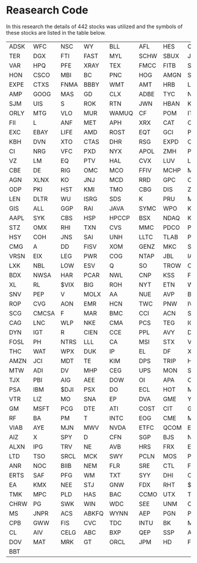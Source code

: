# Reasearch Code
In this research the details of 442 stocks was utilized and the symbols of these stocks are listed in the table below.
<table>
	<tr>
		<td>ADSK</td>
		<td>WFC</td>
		<td>NSC</td>
		<td>WY</td>
		<td>BLL</td>
		<td>AFL</td>
		<td>HES</td>
		<td>COL</td>
		<td>UST</td>
		<td>ED</td>
	</tr>
	<tr>
		<td>TER</td>
		<td>DGX</td>
		<td>FTI</td>
		<td>FAST</td>
		<td>MYL</td>
		<td>SCHW</td>
		<td>SBUX</td>
		<td>JCP</td>
		<td>AKAM</td>
		<td>WFT</td>
	</tr>
	<tr>
		<td>VAR</td>
		<td>HPQ</td>
		<td>PFE</td>
		<td>XRAY</td>
		<td>TEX</td>
		<td>FMCC</td>
		<td>FITB</td>
		<td>SHW</td>
		<td>WHR</td>
		<td>HUM</td>
	</tr>
	<tr>
		<td>HON</td>
		<td>CSCO</td>
		<td>MBI</td>
		<td>BC</td>
		<td>PNC</td>
		<td>HOG</td>
		<td>AMGN</td>
		<td>STI</td>
		<td>RRC</td>
		<td>LYB</td>
	</tr>
	<tr>
		<td>EXPE</td>
		<td>CTXS</td>
		<td>FNMA</td>
		<td>BBBY</td>
		<td>WMT</td>
		<td>AMT</td>
		<td>HRB</td>
		<td>LH</td>
		<td>LLY</td>
		<td>EFX</td>
	</tr>
	<tr>
		<td>AMP</td>
		<td>GOOG</td>
		<td>MAS</td>
		<td>GD</td>
		<td>CLX</td>
		<td>ADBE</td>
		<td>TYC</td>
		<td>NOV</td>
		<td>BWA</td>
		<td>SII</td>
	</tr>
	<tr>
		<td>SJM</td>
		<td>UIS</td>
		<td>S</td>
		<td>ROK</td>
		<td>RTN</td>
		<td>JWN</td>
		<td>HBAN</td>
		<td>KR</td>
		<td>WYE</td>
		<td>PCP</td>
	</tr>
	<tr>
		<td>ORLY</td>
		<td>MTG</td>
		<td>VLO</td>
		<td>MUR</td>
		<td>WAMUQ</td>
		<td>CF</td>
		<td>POM</td>
		<td>ITW</td>
		<td>TGT</td>
		<td>IRM</td>
	</tr>
	<tr>
		<td>FII</td>
		<td>L</td>
		<td>ANF</td>
		<td>MET</td>
		<td>APH</td>
		<td>XRX</td>
		<td>CAT</td>
		<td>C</td>
		<td>FTR</td>
		<td>LMT</td>
	</tr>
	<tr>
		<td>EXC</td>
		<td>EBAY</td>
		<td>LIFE</td>
		<td>AMD</td>
		<td>ROST</td>
		<td>EQT</td>
		<td>GCI</td>
		<td>PX</td>
		<td>CAH</td>
		<td>EQR</td>
	</tr>
	<tr>
		<td>KBH</td>
		<td>DVN</td>
		<td>XTO</td>
		<td>CTAS</td>
		<td>DHR</td>
		<td>RSG</td>
		<td>EXPD</td>
		<td>CTSH</td>
		<td>CMS</td>
		<td>WFR</td>
	</tr>
	<tr>
		<td>CI</td>
		<td>NRG</td>
		<td>VFC</td>
		<td>PXD</td>
		<td>NYX</td>
		<td>APOL</td>
		<td>ZMH</td>
		<td>PBG</td>
		<td>SLE</td>
		<td>FLS</td>
	</tr>
	<tr>
		<td>VZ</td>
		<td>LM</td>
		<td>EQ</td>
		<td>PTV</td>
		<td>HAL</td>
		<td>CVX</td>
		<td>LUV</td>
		<td>LRCX</td>
		<td>DISCA</td>
		<td>AET</td>
	</tr>
	<tr>
		<td>CBE</td>
		<td>DE</td>
		<td>RIG</td>
		<td>OMC</td>
		<td>MCO</td>
		<td>FFIV</td>
		<td>MCHP</td>
		<td>MI</td>
		<td>CB</td>
		<td>EK</td>
	</tr>
	<tr>
		<td>AGN</td>
		<td>XLNX</td>
		<td>KO</td>
		<td>JNJ</td>
		<td>MCD</td>
		<td>RRD</td>
		<td>GPC</td>
		<td>CMI</td>
		<td>BDK</td>
		<td>ASH</td>
	</tr>
	<tr>
		<td>ODP</td>
		<td>PKI</td>
		<td>HST</td>
		<td>KMI</td>
		<td>TMO</td>
		<td>CBG</td>
		<td>DIS</td>
		<td>ZION</td>
		<td>HP</td>
		<td>DRI</td>
	</tr>
	<tr>
		<td>LEN</td>
		<td>DLTR</td>
		<td>WU</td>
		<td>ISRG</td>
		<td>SDS</td>
		<td>K</td>
		<td>PRU</td>
		<td>MDP</td>
		<td>NBR</td>
		<td>JOY</td>
	</tr>
	<tr>
		<td>GIS</td>
		<td>ALL</td>
		<td>GGP</td>
		<td>RAI</td>
		<td>JAVA</td>
		<td>SYMC</td>
		<td>WPO</td>
		<td>KMB</td>
		<td>CHK</td>
		<td>HIG</td>
	</tr>
	<tr>
		<td>AAPL</td>
		<td>SYK</td>
		<td>CBS</td>
		<td>HSP</td>
		<td>HPCCP</td>
		<td>BSX</td>
		<td>NDAQ</td>
		<td>KLAC</td>
		<td>CINF</td>
		<td>COV</td>
	</tr>
	<tr>
		<td>STZ</td>
		<td>OMX</td>
		<td>RHI</td>
		<td>TXN</td>
		<td>CVS</td>
		<td>MMC</td>
		<td>PDCO</td>
		<td>PLL</td>
		<td>WB</td>
		<td>DNB</td>
	</tr>
	<tr>
		<td>HSY</td>
		<td>COH</td>
		<td>JNS</td>
		<td>SAI</td>
		<td>UNH</td>
		<td>LLTC</td>
		<td>TLAB</td>
		<td>PAYX</td>
		<td>OKE</td>
		<td>CLF</td>
	</tr>
	<tr>
		<td>CMG</td>
		<td>A</td>
		<td>DD</td>
		<td>FISV</td>
		<td>XOM</td>
		<td>GENZ</td>
		<td>MKC</td>
		<td>SWN</td>
		<td>JEC</td>
		<td>EMN</td>
	</tr>
	<tr>
		<td>VRSN</td>
		<td>EIX</td>
		<td>LEG</td>
		<td>PWR</td>
		<td>COG</td>
		<td>NTAP</td>
		<td>JBL</td>
		<td>IACI</td>
		<td>WPI</td>
		<td>BEN</td>
	</tr>
	<tr>
		<td>LXK</td>
		<td>NBL</td>
		<td>LOW</td>
		<td>ESV</td>
		<td>Q</td>
		<td>SO</td>
		<td>TROW</td>
		<td>CFC+A</td>
		<td>SHLD</td>
		<td>BRCM</td>
	</tr>
	<tr>
		<td>BDX</td>
		<td>NWSA</td>
		<td>HAR</td>
		<td>PCAR</td>
		<td>NWL</td>
		<td>CNP</td>
		<td>KSS</td>
		<td>FMC</td>
		<td>WEC</td>
		<td>AMAT</td>
	</tr>
	<tr>
		<td>XL</td>
		<td>RL</td>
		<td>$VIX</td>
		<td>BIG</td>
		<td>ROH</td>
		<td>NYT</td>
		<td>ETN</td>
		<td>WMB</td>
		<td>DDS</td>
		<td>CERN</td>
	</tr>
	<tr>
		<td>SNV</td>
		<td>PEP</td>
		<td>V</td>
		<td>MOLX</td>
		<td>AA</td>
		<td>NUE</td>
		<td>AVP</td>
		<td>BBY</td>
		<td>BLK</td>
		<td>IFF</td>
	</tr>
	<tr>
		<td>ROP</td>
		<td>CVG</td>
		<td>AON</td>
		<td>EMR</td>
		<td>HCN</td>
		<td>TWC</td>
		<td>PNW</td>
		<td>IVZ</td>
		<td>HCP</td>
		<td>TEL</td>
	</tr>
	<tr>
		<td>SCG</td>
		<td>CMCSA</td>
		<td>F</td>
		<td>MAR</td>
		<td>BMC</td>
		<td>CCI</td>
		<td>ACN</td>
		<td>STT</td>
		<td>XEL</td>
		<td>WFM</td>
	</tr>
	<tr>
		<td>CAG</td>
		<td>LNC</td>
		<td>WLP</td>
		<td>NKE</td>
		<td>CMA</td>
		<td>PCS</td>
		<td>TEG</td>
		<td>ICE</td>
		<td>BHI</td>
		<td>NU</td>
	</tr>
	<tr>
		<td>DYN</td>
		<td>IGT</td>
		<td>R</td>
		<td>CIEN</td>
		<td>CCE</td>
		<td>PPL</td>
		<td>AVY</td>
		<td>DDR</td>
		<td>PEG</td>
		<td>GPS</td>
	</tr>
	<tr>
		<td>FOSL</td>
		<td>PH</td>
		<td>NTRS</td>
		<td>LLL</td>
		<td>CA</td>
		<td>MSI</td>
		<td>STX</td>
		<td>VMC</td>
		<td>SLB</td>
		<td>CSX</td>
	</tr>
	<tr>
		<td>THC</td>
		<td>WAT</td>
		<td>WPX</td>
		<td>DUK</td>
		<td>IP</td>
		<td>EL</td>
		<td>DF</td>
		<td>XYL</td>
		<td>CCL</td>
		<td>MMM</td>
	</tr>
	<tr>
		<td>AMZN</td>
		<td>JCI</td>
		<td>MDT</td>
		<td>TE</td>
		<td>KIM</td>
		<td>DPS</td>
		<td>TRIP</td>
		<td>HRL</td>
		<td>NSM</td>
		<td>NFLX</td>
	</tr>
	<tr>
		<td>MTW</td>
		<td>ADI</td>
		<td>DV</td>
		<td>MHP</td>
		<td>CEG</td>
		<td>UPS</td>
		<td>MON</td>
		<td>SVU</td>
		<td>TAP</td>
		<td>COF</td>
	</tr>
	<tr>
		<td>TJX</td>
		<td>PBI</td>
		<td>AIG</td>
		<td>AEE</td>
		<td>DOW</td>
		<td>OI</td>
		<td>APA</td>
		<td>OXY</td>
		<td>FCX</td>
		<td>AXP</td>
	</tr>
	<tr>
		<td>PSA</td>
		<td>IBM</td>
		<td>$DJI</td>
		<td>PSX</td>
		<td>DO</td>
		<td>ECL</td>
		<td>HOT</td>
		<td>M</td>
		<td>IYR</td>
		<td>ESRX</td>
	</tr>
	<tr>
		<td>VTR</td>
		<td>LIZ</td>
		<td>MO</td>
		<td>SNA</td>
		<td>EP</td>
		<td>DVA</td>
		<td>GME</td>
		<td>YUM</td>
		<td>APC</td>
		<td>APD</td>
	</tr>
	<tr>
		<td>GM</td>
		<td>MSFT</td>
		<td>PCG</td>
		<td>DTE</td>
		<td>ATI</td>
		<td>COST</td>
		<td>CIT</td>
		<td>GLD</td>
		<td>NFX</td>
		<td>ADP</td>
	</tr>
	<tr>
		<td>RF</td>
		<td>BA</td>
		<td>PM</td>
		<td>T</td>
		<td>INTC</td>
		<td>EOG</td>
		<td>CME</td>
		<td>MTB</td>
		<td>MNST</td>
		<td>AN</td>
	</tr>
	<tr>
		<td>VIAB</td>
		<td>AYE</td>
		<td>MJN</td>
		<td>MWV</td>
		<td>NVDA</td>
		<td>ETFC</td>
		<td>QCOM</td>
		<td>ETR</td>
		<td>LSI</td>
		<td>BMS</td>
	</tr>
	<tr>
		<td>AIZ</td>
		<td>X</td>
		<td>SPY</td>
		<td>D</td>
		<td>CFN</td>
		<td>SGP</td>
		<td>BJS</td>
		<td>NI</td>
		<td>DNR</td>
		<td>LEHMQ</td>
	</tr>
	<tr>
		<td>ALXN</td>
		<td>IPG</td>
		<td>TRV</td>
		<td>NE</td>
		<td>AVB</td>
		<td>HRS</td>
		<td>FRX</td>
		<td>EW</td>
		<td>BMY</td>
		<td>IR</td>
	</tr>
	<tr>
		<td>LTD</td>
		<td>TSO</td>
		<td>SRCL</td>
		<td>MCK</td>
		<td>SWY</td>
		<td>PCLN</td>
		<td>MOS</td>
		<td>PBCT</td>
		<td>MRO</td>
		<td>GAS</td>
	</tr>
	<tr>
		<td>ANR</td>
		<td>NOC</td>
		<td>BIIB</td>
		<td>NEM</td>
		<td>FLR</td>
		<td>SRE</td>
		<td>CTL</td>
		<td>FE</td>
		<td>SIAL</td>
		<td>GS</td>
	</tr>
	<tr>
		<td>ERTS</td>
		<td>SAF</td>
		<td>PFG</td>
		<td>WM</td>
		<td>TXT</td>
		<td>SYY</td>
		<td>DHI</td>
		<td>CBSH</td>
		<td>FSLR</td>
		<td>CRM</td>
	</tr>
	<tr>
		<td>EA</td>
		<td>KMX</td>
		<td>NEE</td>
		<td>STJ</td>
		<td>GNW</td>
		<td>FDX</td>
		<td>RHT</td>
		<td>$SPX</td>
		<td>DFS</td>
		<td>GR</td>
	</tr>
	<tr>
		<td>TMK</td>
		<td>MPC</td>
		<td>PLD</td>
		<td>HAS</td>
		<td>BAC</td>
		<td>CCMO</td>
		<td>UTX</td>
		<td>TSN</td>
		<td>TSS</td>
		<td>VNO</td>
	</tr>
	<tr>
		<td>CHRW</td>
		<td>PG</td>
		<td>SWK</td>
		<td>WIN</td>
		<td>WDC</td>
		<td>SEE</td>
		<td>UNM</td>
		<td>CAM</td>
		<td>PPG</td>
		<td>UNP</td>
	</tr>
	<tr>
		<td>MS</td>
		<td>JNPR</td>
		<td>ACS</td>
		<td>ABKFQ</td>
		<td>WYNN</td>
		<td>AEP</td>
		<td>PGN</td>
		<td>PHM</td>
		<td>YHOO</td>
		<td>BUD</td>
	</tr>
	<tr>
		<td>CPB</td>
		<td>GWW</td>
		<td>FIS</td>
		<td>CVC</td>
		<td>TDC</td>
		<td>INTU</td>
		<td>BK</td>
		<td>MWW</td>
		<td>GE</td>
		<td>ADM</td>
	</tr>
	<tr>
		<td>CL</td>
		<td>AIV</td>
		<td>CELG</td>
		<td>ABC</td>
		<td>BXP</td>
		<td>QEP</td>
		<td>SSP</td>
		<td>AZO</td>
		<td>MA</td>
		<td>PGR</td>
	</tr>
	<tr>
		<td>DOV</td>
		<td>MAT</td>
		<td>MRK</td>
		<td>GT</td>
		<td>ORCL</td>
		<td>JPM</td>
		<td>HD</td>
		<td>FHN</td>
		<td>AES</td>
		<td>JNY</td>
	</tr>
	<tr>
		<td>BBT</td>
		<td></td>
		<td></td>
		<td></td>
		<td></td>
		<td></td>
		<td></td>
		<td></td>
		<td></td>
		<td></td>
	</tr>
</table>
